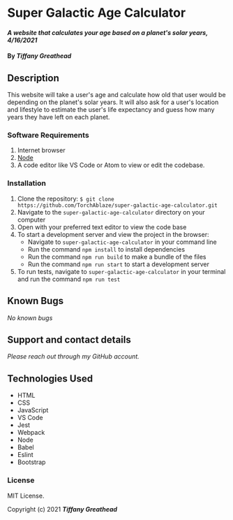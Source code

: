 # Super Galactic Age Calculator

#### _A website that calculates your age based on a planet's solar years, 4/16/2021_

#### By _**Tiffany Greathead**_

## Description

This website will take a user's age and calculate how old that user would be depending on the planet's solar years. It will also ask for a user's location and lifestyle to estimate the user's life expectancy and guess how many years they have left on each planet.

### Software Requirements

1. Internet browser
2. [Node](https://nodejs.org/en/)
3. A code editor like VS Code or Atom to view or edit the codebase.

### Installation

1. Clone the repository: `$ git clone https://github.com/TorchAblaze/super-galactic-age-calculator.git`
2. Navigate to the `super-galactic-age-calculator` directory on your computer
3. Open with your preferred text editor to view the code base
4. To start a development server and view the project in the browser:
   - Navigate to `super-galactic-age-calculator` in your command line
   - Run the command `npm install` to install dependencies
   - Run the command `npm run build` to make a bundle of the files
   - Run the command `npm run start` to start a development server
5. To run tests, navigate to `super-galactic-age-calculator` in your terminal and run the command `npm run test`

## Known Bugs

_No known bugs_

## Support and contact details

_Please reach out through my GitHub account._

## Technologies Used

- HTML
- CSS
- JavaScript
- VS Code
- Jest
- Webpack
- Node
- Babel
- Eslint
- Bootstrap

### License

MIT License.

Copyright (c) 2021 **_Tiffany Greathead_**
